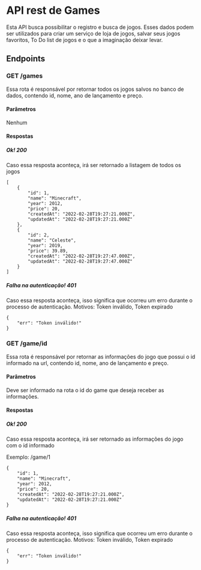 # API rest de Games

Esta API busca possibilitar o registro e busca de jogos. Esses dados podem ser utilizados para criar um serviço de loja de jogos, salvar seus jogos favoritos, To Do list de jogos e o que a imaginação deixar levar.

## Endpoints

### GET /games
Essa rota é responsável por retornar todos os jogos salvos no banco de dados, contendo id, nome, ano de lançamento e preço.

#### Parâmetros
Nenhum

#### Respostas
##### Ok! 200
Caso essa resposta aconteça, irá ser retornado a listagem de todos os jogos

```
[
	{
		"id": 1,
		"name": "Minecraft",
		"year": 2012,
		"price": 20,
		"createdAt": "2022-02-28T19:27:21.000Z",
		"updatedAt": "2022-02-28T19:27:21.000Z"
	},
	{
		"id": 2,
		"name": "Celeste",
		"year": 2019,
		"price": 39.89,
		"createdAt": "2022-02-28T19:27:47.000Z",
		"updatedAt": "2022-02-28T19:27:47.000Z"
	}
]
```

##### Falha na autenticação! 401
Caso essa resposta aconteça, isso significa que ocorreu um erro durante o processo de autenticação.
Motivos: Token inválido, Token expirado


```
{
	"err": "Token inválido!"
}
```

### GET /game/id
Essa rota é responsável por retornar as informações do jogo que possui o id informado na url, contendo id, nome, ano de lançamento e preço.

#### Parâmetros
Deve ser informado na rota o id do game que deseja receber as informações.

#### Respostas
##### Ok! 200
Caso essa resposta aconteça, irá ser retornado as informações do jogo com o id informado

Exemplo: /game/1

```
{
    "id": 1,
    "name": "Minecraft",
    "year": 2012,
    "price": 20,
    "createdAt": "2022-02-28T19:27:21.000Z",
    "updatedAt": "2022-02-28T19:27:21.000Z"
}
```

##### Falha na autenticação! 401
Caso essa resposta aconteça, isso significa que ocorreu um erro durante o processo de autenticação.
Motivos: Token inválido, Token expirado


```
{
	"err": "Token inválido!"
}
```


